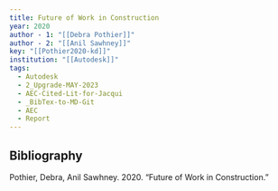 ```yaml
---
title: Future of Work in Construction
year: 2020
author - 1: "[[Debra Pothier]]"
author - 2: "[[Anil Sawhney]]"
key: "[[Pothier2020-kd]]"
institution: "[[Autodesk]]"
tags:
  - Autodesk
  - 2_Upgrade-MAY-2023
  - AEC-Cited-Lit-for-Jacqui
  - _BibTex-to-MD-Git
  - AEC
  - Report
---
```


## Bibliography
Pothier, Debra, Anil Sawhney. 2020. “Future of Work in Construction.”